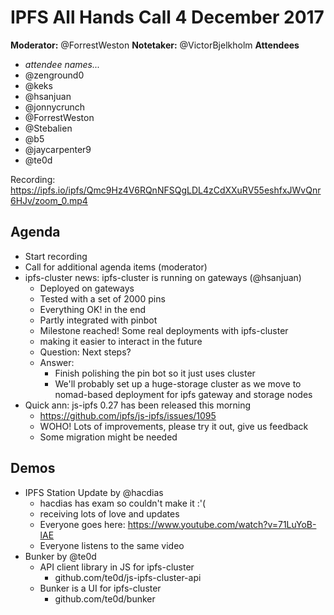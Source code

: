 # IPFS All Hands Call 4 December 2017

**Moderator:**  @ForrestWeston
**Notetaker:**  @VictorBjelkholm
**Attendees** 
* _attendee names..._
* @zenground0
* @keks
* @hsanjuan
* @jonnycrunch
* @ForrestWeston
* @Stebalien
* @b5
* @jaycarpenter9
* @te0d

Recording: https://ipfs.io/ipfs/Qmc9Hz4V6RQnNFSQgLDL4zCdXXuRV55eshfxJWvQnr6HJv/zoom_0.mp4

## Agenda
<!-- Ensure notetaker is present before you begin -->
- Start recording
- Call for additional agenda items (moderator)
- ipfs-cluster news: ipfs-cluster is running on gateways (@hsanjuan)
    * Deployed on gateways
    * Tested with a set of 2000 pins
    * Everything OK! in the end
    * Partly integrated with pinbot
    * Milestone reached! Some real deployments with ipfs-cluster
    * making it easier to interact in the future
    * Question: Next steps?
    * Answer:
        * Finish polishing the pin bot so it just uses cluster
        * We'll probably set up a huge-storage cluster as we move to nomad-based deployment for ipfs gateway and storage nodes
- Quick ann: js-ipfs 0.27 has been released this morning
    - https://github.com/ipfs/js-ipfs/issues/1095
    - WOHO! Lots of improvements, please try it out, give us feedback
    - Some migration might be needed
<!-- Add items above this line. Use this format:
  - Item (@your_name: @target_audience)
-->


## Demos

* IPFS Station Update by @hacdias
    * hacdias has exam so couldn't make it :'(
    * receiving lots of love and updates
    * Everyone goes here: https://www.youtube.com/watch?v=71LuYoB-lAE
    * Everyone listens to the same video
* Bunker by @te0d
    * API client library in JS for ipfs-cluster
        * github.com/te0d/js-ipfs-cluster-api
    * Bunker is a UI for ipfs-cluster
        * github.com/te0d/bunker 
